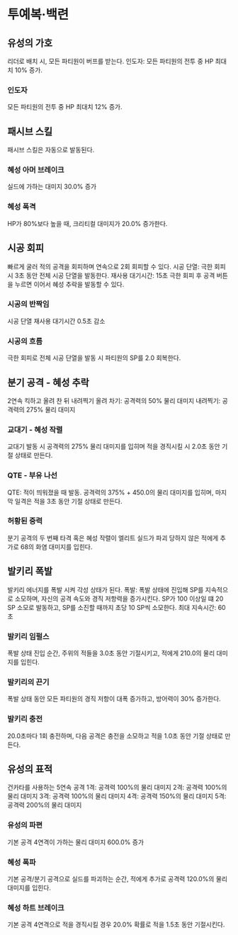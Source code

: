 # 투예복·백련

## 유성의 가호

리더로 배치 시, 모든 파티원이 버프를 받는다.
인도자: 모든 파티원의 전투 중 HP 최대치 10% 증가.

### 인도자

모든 파티원의 전투 중 HP 최대치 12% 증가.

## 패시브 스킬

패시브 스킬은 자동으로 발동된다.

### 혜성 아머 브레이크

실드에 가하는 대미지 30.0% 증가

### 혜성 폭격

HP가 80%보다 높을 때, 크리티컬 대미지가 20.0% 증가한다.

## 시공 회피

빠르게 굴러 적의 공격을 회피하며 연속으로 2회 회피할 수 있다.
시공 단열: 극한 회피 시 3초 동안 전체 시공 단열을 발동한다. 재사용 대기시간: 15초
극한 회피 후 공격 버튼을 누르면 이어서 혜성 추락을 발동할 수 있다.

### 시공의 반짝임

시공 단열 재사용 대기시간 0.5초 감소

### 시공의 흐름

극한 회피로 전체 시공 단열을 발동 시 파티원의 SP를 2.0 회복한다.

## 분기 공격 - 혜성 추락

2연속 킥하고 올려 찬 뒤 내려찍기
올려 차기: 공격력의 50% 물리 대미지
내려찍기: 공격력의 275% 물리 대미지

### 교대기 - 혜성 작렬

교대기 발동 시 공격력의 275% 물리 대미지를 입히며 적을 경직시킬 시 2.0초 동안 기절 상태로 만든다.

### QTE - 부유 나선

QTE: 적이 띄워졌을 때 발동. 공격력의 375% + 450.0의 물리 대미지를 입히며, 마지막 일격은 적을 3초 동안 기절 상태로 만든다.

### 허황된 중력

분기 공격의 두 번째 타격 혹은 혜성 작렬이 엘리트 실드가 파괴 당하지 않은 적에게 추가로 68의 화염 대미지를 입힌다.

## 발키리 폭발

발키리 에너지를 폭발 시켜 각성 상태가 된다.
폭발: 폭발 상태에 진입해 SP를 지속적으로 소모하며, 자신의 공격 속도와 경직 저항력을 증가시킨다.
SP가 100 이상일 떄 20 SP 소모로 발동하고, SP를 소진할 때까지 초당 10 SP씩 소모한다. 최대 지속시간: 60초

### 발키리 임펄스

폭발 상태 진입 순간, 주위의 적들을 3.0초 동안 기절시키고, 적에게 210.0의 물리 대미지를 입힌다.

### 발키리의 끈기

폭발 상태 동안 모든 파티원의 경직 저항이 대폭 증가하고, 방어력이 30% 증가한다.

### 발키리 충전

20.0초마다 1회 충전하며, 다음 공격은 충전을 소모하고 적을 1.0초 동안 기절 상태로 만든다.

## 유성의 표적

건카타를 사용하는 5연속 공격
1격: 공격력 100%의 물리 대미지
2격: 공격력 100%의 물리 대미지
3격: 공격력 100%의 물리 대미지
4격: 공격력 150%의 물리 대미지
5격: 공격력 200%의 물리 대미지

### 유성의 파편

기본 공격 4연격이 가하는 물리 대미지 600.0% 증가

### 혜성 폭파

기본 공격/분기 공격으로 실드를 파괴하는 순간, 적에게 추가로 공격력 120.0%의 물리 대미지를 입힌다.

### 혜성 하트 브레이크

기본 공격 4연격으로 적을 경직시킬 경우 20.0% 확률로 적을 1.5초 동안 기절시킨다.
